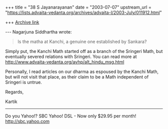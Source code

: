 +++
title = "38 S Jayanarayanan"
date = "2003-07-07"
upstream_url = "https://lists.advaita-vedanta.org/archives/advaita-l/2003-July/011912.html"

+++
[Archive link](https://lists.advaita-vedanta.org/archives/advaita-l/2003-July/011912.html)

--- Nagarjuna Siddhartha
<nagarjunasiddhartha at yahoo.com> wrote:
> 
> Is the matha at Kanchi, a genuine one established by
> Sankara? 
> 

Simply put, the Kanchi Math started off as a branch of
the Sringeri Math, but eventually severed relations
with Sringeri. You can read more at
http://www.advaita-vedanta.org/avhp/alt_hindu_msg.html

Personally, I read articles on our dharma as espoused
by the Kanchi Math, but will not visit that place, as
their claim to be a Math independent of Sringeri is
untrue. 

Regards,

Kartik

__________________________________
Do you Yahoo!?
SBC Yahoo! DSL - Now only $29.95 per month!
http://sbc.yahoo.com


